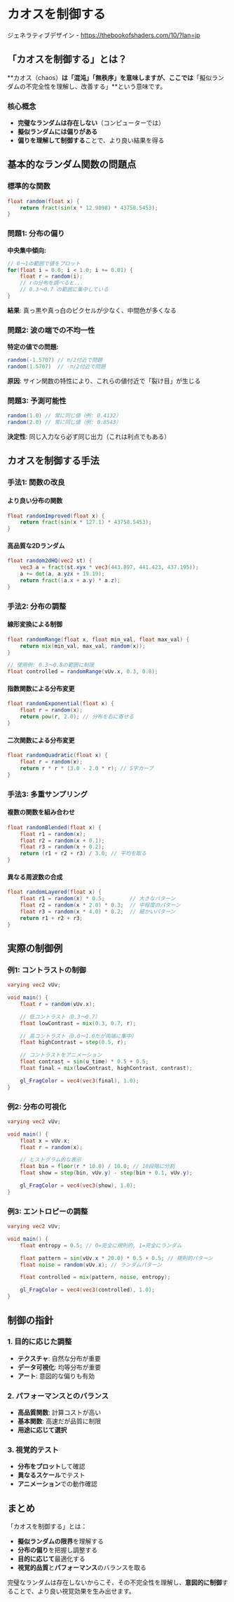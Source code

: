 # カオスを制御する

ジェネラティブデザイン - https://thebookofshaders.com/10/?lan=jp

## 「カオスを制御する」とは？

**カオス（chaos）**は「混沌」「無秩序」を意味しますが、ここでは**「擬似ランダムの不完全性を理解し、改善する」**という意味です。

### 核心概念
- **完璧なランダムは存在しない**（コンピューターでは）
- **擬似ランダムには偏りがある**
- **偏りを理解して制御する**ことで、より良い結果を得る

## 基本的なランダム関数の問題点

### 標準的な関数
```glsl
float random(float x) {
    return fract(sin(x * 12.9898) * 43758.5453);
}
```

### 問題1: 分布の偏り

**中央集中傾向:**
```glsl
// 0〜1の範囲で値をプロット
for(float i = 0.0; i < 1.0; i += 0.01) {
    float r = random(i);
    // rの分布を調べると...
    // 0.3〜0.7 の範囲に集中している
}
```

**結果**: 真っ黒や真っ白のピクセルが少なく、中間色が多くなる

### 問題2: 波の端での不均一性

**特定の値での問題:**
```glsl
random(-1.5707) // π/2付近で問題
random(1.5707)  // -π/2付近で問題
```

**原因**: サイン関数の特性により、これらの値付近で「裂け目」が生じる

### 問題3: 予測可能性

```glsl
random(1.0) // 常に同じ値（例: 0.4132）
random(2.0) // 常に同じ値（例: 0.8543）
```

**決定性**: 同じ入力なら必ず同じ出力（これは利点でもある）

## カオスを制御する手法

### 手法1: 関数の改良

#### より良い分布の関数
```glsl
float randomImproved(float x) {
    return fract(sin(x * 127.1) * 43758.5453);
}
```

#### 高品質な2Dランダム
```glsl
float random2dHQ(vec2 st) {
    vec3 a = fract(st.xyx * vec3(443.897, 441.423, 437.195));
    a += dot(a, a.yzx + 19.19);
    return fract((a.x + a.y) * a.z);
}
```

### 手法2: 分布の調整

#### 線形変換による制御
```glsl
float randomRange(float x, float min_val, float max_val) {
    return mix(min_val, max_val, random(x));
}

// 使用例: 0.3〜0.8の範囲に制限
float controlled = randomRange(vUv.x, 0.3, 0.8);
```

#### 指数関数による分布変更
```glsl
float randomExponential(float x) {
    float r = random(x);
    return pow(r, 2.0); // 分布を右に寄せる
}
```

#### 二次関数による分布変更
```glsl
float randomQuadratic(float x) {
    float r = random(x);
    return r * r * (3.0 - 2.0 * r); // S字カーブ
}
```

### 手法3: 多重サンプリング

#### 複数の関数を組み合わせ
```glsl
float randomBlended(float x) {
    float r1 = random(x);
    float r2 = random(x + 0.1);
    float r3 = random(x + 0.2);
    return (r1 + r2 + r3) / 3.0; // 平均を取る
}
```

#### 異なる周波数の合成
```glsl
float randomLayered(float x) {
    float r1 = random(x) * 0.5;        // 大きなパターン
    float r2 = random(x * 2.0) * 0.3;  // 中程度のパターン
    float r3 = random(x * 4.0) * 0.2;  // 細かいパターン
    return r1 + r2 + r3;
}
```

## 実際の制御例

### 例1: コントラストの制御

```glsl
varying vec2 vUv;

void main() {
    float r = random(vUv.x);

    // 低コントラスト（0.3〜0.7）
    float lowContrast = mix(0.3, 0.7, r);

    // 高コントラスト（0.0〜1.0だが両端に集中）
    float highContrast = step(0.5, r);

    // コントラストをアニメーション
    float contrast = sin(u_time) * 0.5 + 0.5;
    float final = mix(lowContrast, highContrast, contrast);

    gl_FragColor = vec4(vec3(final), 1.0);
}
```

### 例2: 分布の可視化

```glsl
varying vec2 vUv;

void main() {
    float x = vUv.x;
    float r = random(x);

    // ヒストグラム的な表示
    float bin = floor(r * 10.0) / 10.0; // 10段階に分割
    float show = step(bin, vUv.y) - step(bin + 0.1, vUv.y);

    gl_FragColor = vec4(vec3(show), 1.0);
}
```

### 例3: エントロピーの調整

```glsl
varying vec2 vUv;

void main() {
    float entropy = 0.5; // 0=完全に規則的, 1=完全にランダム

    float pattern = sin(vUv.x * 20.0) * 0.5 + 0.5; // 規則的パターン
    float noise = random(vUv.x); // ランダムパターン

    float controlled = mix(pattern, noise, entropy);

    gl_FragColor = vec4(vec3(controlled), 1.0);
}
```

## 制御の指針

### 1. 目的に応じた調整
- **テクスチャ**: 自然な分布が重要
- **データ可視化**: 均等分布が重要
- **アート**: 意図的な偏りも有効

### 2. パフォーマンスとのバランス
- **高品質関数**: 計算コストが高い
- **基本関数**: 高速だが品質に制限
- **用途に応じて選択**

### 3. 視覚的テスト
- **分布をプロット**して確認
- **異なるスケール**でテスト
- **アニメーション**での動作確認

## まとめ

「カオスを制御する」とは：
- **擬似ランダムの限界**を理解する
- **分布の偏り**を把握し調整する
- **目的に応じて**最適化する
- **視覚的品質**と**パフォーマンス**のバランスを取る

完璧なランダムは存在しないからこそ、その不完全性を理解し、**意図的に制御**することで、より良い視覚効果を生み出せます。